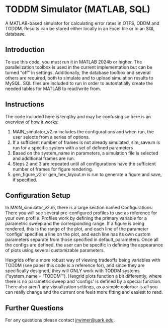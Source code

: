 # TODDM Simulator (MATLAB, SQL)
A MATLAB-based simulator for calculating error rates in OTFS, ODDM and TODDM.
Results can be stored either locally in an Excel file or in an SQL database.

## Introduction
To use this code, you must run it in MATLAB 2024b or higher. The parallelization toolbox is used in the current implementation but can be turned "off" in settings. Additionally, the database toolbox and several others are required, both to simulate and to upload simulation results to MySQL. SQL files are included to run in order to automatially create the needed tables for MATLAB to read/write from.

## Instructions
The code included here is lengthy and may be confusing so here is an overview of how it works:

1. MAIN_simulator_v2.m includes the configurations and when run, the user selects from a series of options.
2. If a sufficient number of frames is not already simulated, sim_save.m is run for a specific system with a set of defined parameters
3. Based on the system_name in parameters, a simulation file is selected and additional frames are run.
4. Steps 2 and 3 are repeated until all configurations have the sufficient number of frames for figure rendering.
5. gen_figure_v2 or gen_hex_layout.m is run to generate a figure and save, if specified.

## Configuration Setup
In MAIN_simulator_v2.m, there is a large section named Configurations. There you will see several pre-configured profiles to use as reference for your own profile. Profiles work by defining the primary variable for a parametric sweep and the corresponding range. If a figure is being rendered, this is the range of the plot, and each line of the parameter 'configs' specifies a line on the plot, and each line has its own custom parameters separate from those specified in default_parameters. Once all the configs are defined, the user can be specific in defining the appearance of plots using several customizable parameters.

Hexgrids offer a more robust way of viewing tradeoffs being variables with TODDM (see paper this code is a reference for), and since they are specifically designed, they will ONLY work with TODDM systems ("system_name = 'TODDM'"). Hexgrid plots function a bit differently, where there is no parametric sweep and 'configs' is defined by a special function. There also aren't any visualization settings, as a simple colorbar is all you can really change and the current one feels more fitting and easiest to read.

## Further Questions
For any questions please contact jrwimer@uark.edu.
